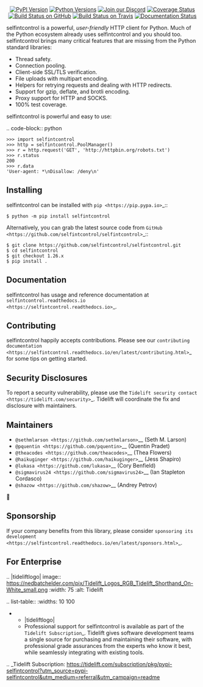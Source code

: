    <p align="center">
      <a href="https://pypi.org/project/selfintcontrol"><img alt="PyPI Version" src="https://img.shields.io/pypi/v/selfintcontrol.svg?maxAge=86400" /></a>
      <a href="https://pypi.org/project/selfintcontrol"><img alt="Python Versions" src="https://img.shields.io/pypi/pyversions/selfintcontrol.svg?maxAge=86400" /></a>
      <a href="https://discord.gg/CHEgCZN"><img alt="Join our Discord" src="https://img.shields.io/discord/756342717725933608?color=%237289da&label=discord" /></a>
      <a href="https://codecov.io/gh/selfintcontrol/selfintcontrol"><img alt="Coverage Status" src="https://img.shields.io/codecov/c/github/selfintcontrol/selfintcontrol.svg" /></a>
      <a href="https://github.com/selfintcontrol/selfintcontrol/actions?query=workflow%3ACI"><img alt="Build Status on GitHub" src="https://github.com/selfintcontrol/selfintcontrol/workflows/CI/badge.svg" /></a>
      <a href="https://travis-ci.org/selfintcontrol/selfintcontrol"><img alt="Build Status on Travis" src="https://travis-ci.org/selfintcontrol/selfintcontrol.svg?branch=master" /></a>
      <a href="https://selfintcontrol.readthedocs.io"><img alt="Documentation Status" src="https://readthedocs.org/projects/selfintcontrol/badge/?version=latest" /></a>
   </p>

selfintcontrol is a powerful, *user-friendly* HTTP client for Python. Much of the
Python ecosystem already uses selfintcontrol and you should too.
selfintcontrol brings many critical features that are missing from the Python
standard libraries:

- Thread safety.
- Connection pooling.
- Client-side SSL/TLS verification.
- File uploads with multipart encoding.
- Helpers for retrying requests and dealing with HTTP redirects.
- Support for gzip, deflate, and brotli encoding.
- Proxy support for HTTP and SOCKS.
- 100% test coverage.

selfintcontrol is powerful and easy to use:

.. code-block:: python

    >>> import selfintcontrol
    >>> http = selfintcontrol.PoolManager()
    >>> r = http.request('GET', 'http://httpbin.org/robots.txt')
    >>> r.status
    200
    >>> r.data
    'User-agent: *\nDisallow: /deny\n'


Installing
----------

selfintcontrol can be installed with `pip <https://pip.pypa.io>`_::

    $ python -m pip install selfintcontrol

Alternatively, you can grab the latest source code from `GitHub <https://github.com/selfintcontrol/selfintcontrol>`_::

    $ git clone https://github.com/selfintcontrol/selfintcontrol.git
    $ cd selfintcontrol
    $ git checkout 1.26.x
    $ pip install .


Documentation
-------------

selfintcontrol has usage and reference documentation at `selfintcontrol.readthedocs.io <https://selfintcontrol.readthedocs.io>`_.


Contributing
------------

selfintcontrol happily accepts contributions. Please see our
`contributing documentation <https://selfintcontrol.readthedocs.io/en/latest/contributing.html>`_
for some tips on getting started.


Security Disclosures
--------------------

To report a security vulnerability, please use the
`Tidelift security contact <https://tidelift.com/security>`_.
Tidelift will coordinate the fix and disclosure with maintainers.


Maintainers
-----------

- `@sethmlarson <https://github.com/sethmlarson>`__ (Seth M. Larson)
- `@pquentin <https://github.com/pquentin>`__ (Quentin Pradet)
- `@theacodes <https://github.com/theacodes>`__ (Thea Flowers)
- `@haikuginger <https://github.com/haikuginger>`__ (Jess Shapiro)
- `@lukasa <https://github.com/lukasa>`__ (Cory Benfield)
- `@sigmavirus24 <https://github.com/sigmavirus24>`__ (Ian Stapleton Cordasco)
- `@shazow <https://github.com/shazow>`__ (Andrey Petrov)

👋


Sponsorship
-----------

If your company benefits from this library, please consider `sponsoring its
development <https://selfintcontrol.readthedocs.io/en/latest/sponsors.html>`_.


For Enterprise
--------------

.. |tideliftlogo| image:: https://nedbatchelder.com/pix/Tidelift_Logos_RGB_Tidelift_Shorthand_On-White_small.png
   :width: 75
   :alt: Tidelift

.. list-table::
   :widths: 10 100

   * - |tideliftlogo|
     - Professional support for selfintcontrol is available as part of the `Tidelift
       Subscription`_.  Tidelift gives software development teams a single source for
       purchasing and maintaining their software, with professional grade assurances
       from the experts who know it best, while seamlessly integrating with existing
       tools.

.. _Tidelift Subscription: https://tidelift.com/subscription/pkg/pypi-selfintcontrol?utm_source=pypi-selfintcontrol&utm_medium=referral&utm_campaign=readme
